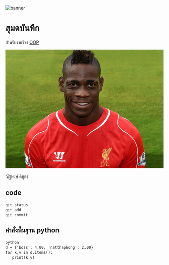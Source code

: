 ![banner](https://picsum.photos/800/250)

# สุมดบันทึก

สำหรับรายวิฃา [OOP](https://Natthaphong66.github.io)

![download banner](./balo.jpg)

ณัฐพงษ์ ดีบุตร

## code
```
git status
git add
git commit
```
## คำสั่งพื้นฐาน python
```
python
d = {'boss': 4.00, 'natthaphong': 2.00}
for k,v in d.items():
   print(k,v)
```
